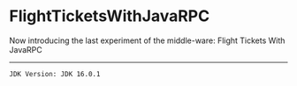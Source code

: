 # FlightTicketsWithJavaRPC

Now introducing the last experiment of the middle-ware: Flight Tickets With JavaRPC

- - -

    JDK Version: JDK 16.0.1

